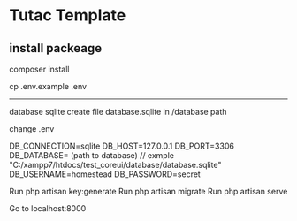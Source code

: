 # Tutac Template

install packeage
---------------------------

composer install

cp .env.example .env


-------------
database sqlite
create file database.sqlite in /database path

change .env 

DB_CONNECTION=sqlite
DB_HOST=127.0.0.1
DB_PORT=3306
DB_DATABASE= (path to database) // exmple  "C:/xampp7/htdocs/test_coreui/database/database.sqlite"
DB_USERNAME=homestead
DB_PASSWORD=secret

Run php artisan key:generate
Run php artisan migrate
Run php artisan serve

Go to localhost:8000


